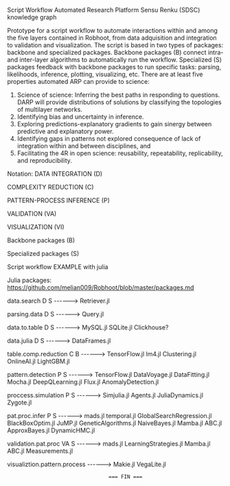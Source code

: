 Script Workflow Automated Research Platform
Sensu Renku (SDSC) knowledge graph

Prototype for a script workflow to automate interactions within and among the five layers contained in Robhoot, from data adquisition and integration to validation and visualization. The script is based in two types of packages: backbone and specialized packages. Backbone packages (B) connect intra- and inter-layer algorithms to automatically run the workflow. Specialized (S) packages feedback with backbone packages to run specific tasks: parsing, likelihoods, inference, plotting, visualizing, etc. There are at least five properties automated ARP can provide to science:

1. Science of science: Inferring the best paths in responding to questions. DARP will provide distributions of solutions by classifying the topologies of multilayer networks.
2. Identifying bias and uncertainty in inference.
3. Exploring predictions-explanatory gradients to gain sinergy between predictive and explanatory power.
4. Identifying gaps in patterns not explored consequence of lack of integration within and between disciplines, and
5. Facilitating the 4R in open science: reusability, repeatability, replicability, and reproducibility.


Notation:
DATA INTEGRATION (D)

COMPLEXITY REDUCTION (C)

PATTERN-PROCESS INFERENCE (P)

VALIDATION (VA) 

VISUALIZATION (VI)

Backbone packages (B)

Specialized packages (S)


Script workflow EXAMPLE with julia

Julia packages:
https://github.com/melian009/Robhoot/blob/master/packages.md

data.search D S           ------> Retriever.jl

parsing.data D S          ------> Query.jl 

data.to.table D S         ------> MySQL.jl SQLite.jl Clickhouse?

data.julia D S            ------> DataFrames.jl

table.comp.reduction C B  ------> TensorFlow.jl lm4.jl Clustering.jl OnlineAI.jl LightGBM.jl

pattern.detection P S     ------> TensorFlow.jl DataVoyage.jl DataFitting.jl Mocha.jl DeepQLearning.jl Flux.jl 
AnomalyDetection.jl

proccess.simulation P S   ------> Simjulia.jl Agents.jl JuliaDynamics.jl Zygote.jl

pat.proc.infer P S        ------> mads.jl temporal.jl GlobalSearchRegression.jl BlackBoxOptim.jl JuMP.jl GeneticAlgorithms.jl NaiveBayes.jl Mamba.jl ABC.jl ApproxBayes.jl DynamicHMC.jl

validation.pat.proc VA S  ------> mads.jl LearningStrategies.jl Mamba.jl ABC.jl Measurements.jl

visualiztion.pattern.process ------> Makie.jl VegaLite.jl
                    
                                     === FIN ===
